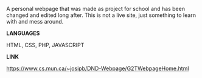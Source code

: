 A personal webpage that was made as project for school and has been changed and edited long after. This is not a live site, just something to learn with and mess around.

**LANGUAGES**

HTML, CSS, PHP, JAVASCRIPT

**LINK**

https://www.cs.mun.ca/~josipb/DND-Webpage/G2TWebpageHome.html
